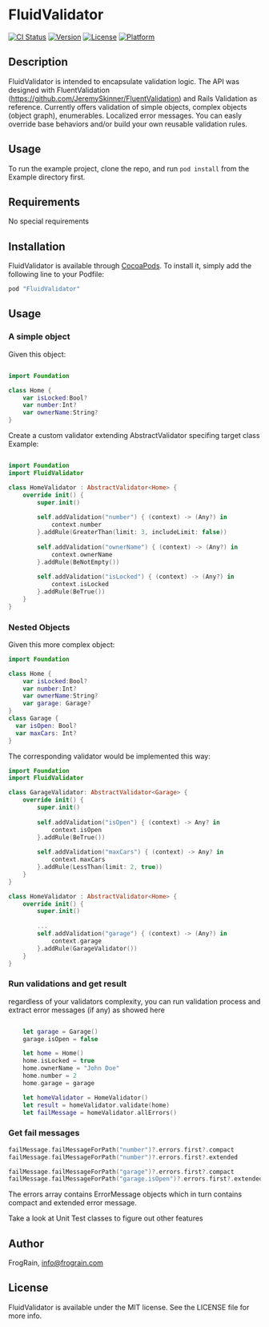 # FluidValidator

[![CI Status](http://img.shields.io/travis/FrogRain/FluidValidator.svg?style=flat)](https://travis-ci.org/FrogRain/FluidValidator)
[![Version](https://img.shields.io/cocoapods/v/FluidValidator.svg?style=flat)](http://cocoapods.org/pods/FluidValidator)
[![License](https://img.shields.io/cocoapods/l/FluidValidator.svg?style=flat)](http://cocoapods.org/pods/FluidValidator)
[![Platform](https://img.shields.io/cocoapods/p/FluidValidator.svg?style=flat)](http://cocoapods.org/pods/FluidValidator)

## Description
FluidValidator is intended to encapsulate validation logic. The API was designed with FluentValidation (https://github.com/JeremySkinner/FluentValidation) and Rails Validation as reference.
  Currently offers validation of simple objects, complex objects (object graph), enumerables. Localized error messages. You can easly override base behaviors and/or build your own reusable validation rules.

## Usage

To run the example project, clone the repo, and run `pod install` from the Example directory first.

## Requirements
No special requirements

## Installation

FluidValidator is available through [CocoaPods](http://cocoapods.org). To install
it, simply add the following line to your Podfile:

```ruby
pod "FluidValidator"
```

## Usage
### A simple object
Given this object:

```swift

import Foundation

class Home {
    var isLocked:Bool?
    var number:Int?
    var ownerName:String?
}
```

Create a custom validator extending AbstractValidator specifing target class Example:

```swift

import Foundation
import FluidValidator

class HomeValidator : AbstractValidator<Home> {
    override init() {
        super.init()
        
        self.addValidation("number") { (context) -> (Any?) in
            context.number
        }.addRule(GreaterThan(limit: 3, includeLimit: false))
        
        self.addValidation("ownerName") { (context) -> (Any?) in
            context.ownerName
        }.addRule(BeNotEmpty())
        
        self.addValidation("isLocked") { (context) -> (Any?) in
            context.isLocked
        }.addRule(BeTrue())
    }
}
```
### Nested Objects
Given this more complex object:
```swift
import Foundation

class Home {
    var isLocked:Bool?
    var number:Int?
    var ownerName:String?
    var garage: Garage?
}
class Garage {
  var isOpen: Bool?
  var maxCars: Int?
}
```
The corresponding validator would be implemented this way:
```swift
import Foundation
import FluidValidator

class GarageValidator: AbstractValidator<Garage> {
    override init() {
        super.init()
        
        self.addValidation("isOpen") { (context) -> Any? in
            context.isOpen
        }.addRule(BeTrue())
        
        self.addValidation("maxCars") { (context) -> Any? in
            context.maxCars
        }.addRule(LessThan(limit: 2, true))
    }
}

class HomeValidator : AbstractValidator<Home> {
    override init() {
        super.init()
        
        ...
        self.addValidation("garage") { (context) -> (Any?) in
            context.garage
        }.addRule(GarageValidator())
    }
}
```

### Run validations and get result

regardless of your validators complexity, you can run validation process and extract error messages (if any) as showed here

```swift

    let garage = Garage()
    garage.isOpen = false

    let home = Home()
    home.isLocked = true
    home.ownerName = "John Doe"
    home.number = 2
    home.garage = garage

    let homeValidator = HomeValidator()
    let result = homeValidator.validate(home)
    let failMessage = homeValidator.allErrors()
```

### Get fail messages
```swift
failMessage.failMessageForPath("number")?.errors.first?.compact
failMessage.failMessageForPath("number")?.errors.first?.extended

failMessage.failMessageForPath("garage")?.errors.first?.compact
failMessage.failMessageForPath("garage.isOpen")?.errors.first?.extended
```
The errors array contains ErrorMessage objects which in turn contains compact and extended error message.

Take a look at Unit Test classes to figure out other features



## Author

FrogRain, info@frograin.com

## License

FluidValidator is available under the MIT license. See the LICENSE file for more info.
